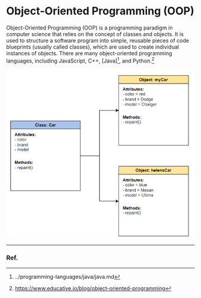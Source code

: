 # Object-Oriented Programming (OOP)

Object-Oriented Programming (OOP) is a programming paradigm in computer science that relies on the concept of classes and objects. It is used to structure a software program into simple, reusable pieces of code blueprints (usually called classes), which are used to create individual instances of objects. There are many object-oriented programming languages, including JavaScript, C++, [Java][^2], and Python.[^1]

![class-diagram.png](../../img/class-diagram.png)
_____

### Ref.

[^1]: https://www.educative.io/blog/object-oriented-programming
[^2]: ../programming-languages/java/java.md